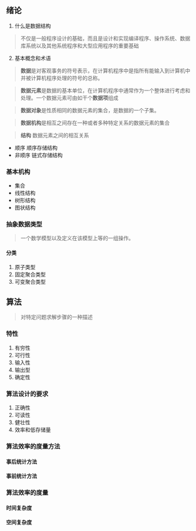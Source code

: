 ## 绪论

1. 什么是数据结构

> 不仅是一般程序设计的基础，而且是设计和实现编译程序、操作系统、数据库系统以及其他系统程序和大型应用程序的重要基础

2. 基本概念和术语

> **数据**是对客观事务的符号表示，在计算机程序中是指所有能输入到计算机中并被计算机程序处理的符号的总称。

> **数据元素**是数据的基本单位，在计算机程序中通常作为一个整体进行考虑和处理。一个数据元素可由如干个**数据项**组成

> **数据对象**是性质相同的数据元素的集合，是数据的一个子集。

> **数据机构**是相互之间存在一种或者多种特定关系的数据元素的集合

> **结构** 数据元素之间的相互关系

- 顺序 顺序存储结构
- 非顺序 链式存储结构

### 基本机构

+ 集合
+ 线性结构
+ 树形结构
+ 图状结构

### 抽象数据类型

> 一个数学模型以及定义在该模型上等的一组操作。

####  分类
1. 原子类型
2. 固定聚合类型
3. 可变聚合类型

## 算法

> 对特定问题求解步骤的一种描述

### 特性

1. 有穷性
2. 可行性
3. 输入性
4. 输出型
5. 确定性

### 算法设计的要求

1. 正确性
2. 可读性
3. 健壮性
4. 效率和低存储量


### 算法效率的度量方法

#### 事后统计方法

#### 事前统计方法

### 算法效率的度量

#### 时间复杂度

#### 空间复杂度



